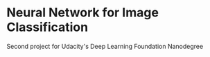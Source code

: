 # Neural Network for Image Classification


Second project for Udacity's Deep Learning Foundation Nanodegree
